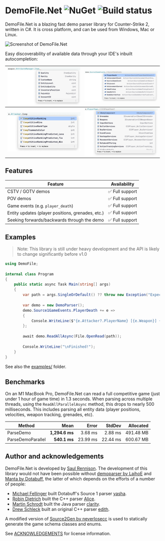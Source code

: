 # DemoFile.Net ![NuGet](https://img.shields.io/nuget/v/DemoFile) ![Build status](https://github.com/saul/demofile-net/actions/workflows/dotnet.yml/badge.svg)

DemoFile.Net is a blazing fast demo parser library for Counter-Strike 2, written in C#. It is cross platform, and can be
used from Windows, Mac or Linux.

![Screenshot of DemoFile.Net](./assets/screenshot-2x.png)

Easy discoverability of available data through your IDE's inbuilt autocompletion:

| ![](./assets/ide-1.png) | ![](./assets/ide-2.png) |
|-------------------------|-------------------------|
| ![](./assets/ide-3.png) | ![](./assets/ide-4.png) |

## Features

| Feature                                           | Availability   |
|---------------------------------------------------|----------------|
| CSTV / GOTV demos                                 | ✅ Full support |
| POV demos                                         | ✅ Full support |
| Game events (e.g. `player_death`)                 | ✅ Full support |
| Entity updates (player positions, grenades, etc.) | ✅ Full support |
| Seeking forwards/backwards through the demo       | ✅ Full support |

## Examples

> Note:
> This library is still under heavy development and the API is likely to change significantly before v1.0

```c#
using DemoFile;

internal class Program
{
    public static async Task Main(string[] args)
    {
        var path = args.SingleOrDefault() ?? throw new Exception("Expected a single argument: <path to .dem>");

        var demo = new DemoParser();
        demo.Source1GameEvents.PlayerDeath += e =>
        {
            Console.WriteLine($"{e.Attacker?.PlayerName} [{e.Weapon}] {e.Player?.PlayerName}");
        };

        await demo.ReadAllAsync(File.OpenRead(path));

        Console.WriteLine("\nFinished!");
    }
}
```

See also the [examples/](./examples) folder.

## Benchmarks

On an M1 MacBook Pro, DemoFile.Net can read a full competitive game (just under 1 hour of game time) in 1.3 seconds.
When parsing across multiple threads, using the `ReadAllParallelAsync` method, this drops to nearly 500 milliseconds.
This includes parsing all entity data (player positions, velocities, weapon tracking, grenades, etc).

| Method            |           Mean | Error    | StdDev   | Allocated |
|-------------------|---------------:|---------:|---------:|----------:|
| ParseDemo         | **1,294.6 ms** |  3.68 ms |  2.88 ms | 491.48 MB |
| ParseDemoParallel |   **540.1 ms** | 23.99 ms | 22.44 ms | 600.67 MB |


## Author and acknowledgements

DemoFile.Net is developed by [Saul Rennison](https://saul.re). The development of this library would not have been
possible without [demoparser by LaihoE](https://github.com/LaihoE/demoparser)
and [Manta by Dotabuff](https://raw.githubusercontent.com/dotabuff/manta/master/README.md), the latter of which depends
on the efforts of a number of people:

- [Michael Fellinger](https://github.com/manveru) built Dotabuff's Source 1
  parser [yasha](https://github.com/dotabuff/yasha).
- [Robin Dietrich](https://github.com/invokr) built the C++ parser [Alice](https://github.com/AliceStats/Alice).
- [Martin Schrodt](https://github.com/spheenik) built the Java parser [clarity](https://github.com/skadistats/clarity).
- [Drew Schleck](https://github.com/dschleck) built an original C++ parser [edith](https://github.com/dschleck/edith).

A modified version of [Source2Gen by neverlosecc](https://github.com/neverlosecc/source2gen) is used to statically
generate the game schema classes and enums.

See [ACKNOWLEDGEMENTS](./ACKNOWLEDGEMENTS) for license information.
